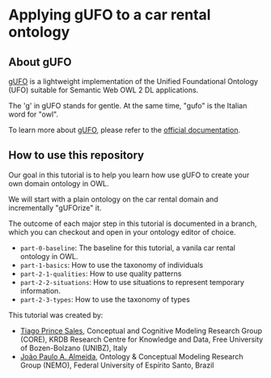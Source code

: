 # Applying gUFO to a car rental ontology

## About gUFO

[gUFO](http://purl.org/nemo/gufo) is a lightweight implementation of the Unified Foundational Ontology (UFO) suitable for Semantic Web OWL 2 DL applications.

The 'g' in gUFO stands for gentle. At the same time, "gufo" is the Italian word for "owl".

To learn more about [gUFO](http://purl.org/nemo/gufo), please refer to the [official documentation](http://purl.org/nemo/doc/gufo).

## How to use this repository

Our goal in this tutorial is to help you learn how use gUFO to create your own domain ontology in OWL.

We will start with a plain ontology on the car rental domain and incrementally "gUFOrize" it.

The outcome of each major step in this tutorial is documented in a branch, which you can checkout and open in your ontology editor of choice.

  * `part-0-baseline`: The baseline for this tutorial, a vanila car rental ontology in OWL.
  * `part-1-basics`: How to use the taxonomy of individuals
  * `part-2-1-qualities`: How to use quality patterns
  * `part-2-2-situations`: How to use situations to represent temporary information.
  * `part-2-3-types`: How to use the taxonomy of types 

This tutorial was created by:

* [Tiago Prince Sales](https://www.inf.unibz.it/~tpsales/), Conceptual and Cognitive Modeling Research Group (CORE), KRDB Research Centre for Knowledge and Data, Free University of Bozen-Bolzano (UNIBZ), Italy
* [João Paulo A. Almeida](https://nemo.inf.ufes.br/equipe/jpalmeida), Ontology & Conceptual Modeling Research Group (NEMO), Federal University of Espírito Santo, Brazil
